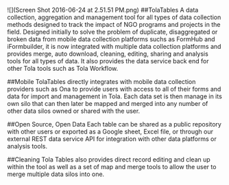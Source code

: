 ![](Screen Shot 2016-06-24 at 2.51.51 PM.png)
##TolaTables
A data collection, aggregation and management tool for all types of data collection methods designed to track the impact of NGO programs and projects in the field.  Designed initially to solve the problem of duplicate, disaggregated or broken data from mobile data collection platforms suchs as FormHub and iFormbuilder, it is now integrated with multiple data collection platforms and provides merge, auto download, cleaning, editing, sharing and analysis tools for all types of data.  It also provides the data service back end for other Tola tools such as Tola Workflow.

##Mobile
TolaTables directly integrates with mobile data collection providers such as Ona to provide users with access to all of their forms and data for import and management in Tola.  Each data set is then manage in its own silo that can then later be mapped and merged into any number of other data silos owned or shared with the user.

##Open Source, Open Data
Each table can be shared as a public repository with other users or exported as a Google sheet, Excel file, or through our external REST data service API for integration with other data platforms or analysis tools.

##Cleaning
Tola Tables also provides direct record editing and clean up within the tool as well as a set of map and merge tools to allow the user to merge multiple data silos into one.




